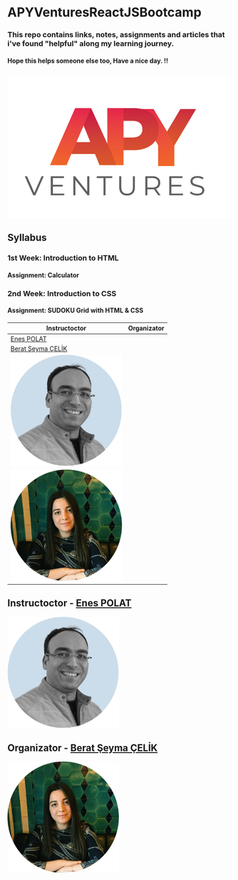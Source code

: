 # APYVenturesReactJSBootcamp


### This repo contains links, notes, assignments and articles that i've found "helpful" along my learning journey.
#### Hope this helps someone else too, Have a nice day. !!

##
![alt text](https://github.com/JosephWesleyanW/APYVenturesReactJSBootcamp/blob/main/img/apy_ventures.png)
##

## Syllabus
### 1st Week: Introduction to HTML
#### Assignment: Calculator
### 2nd Week: Introduction to CSS
#### Assignment: SUDOKU Grid with HTML & CSS


| Instructoctor      | Organizator |
| ----------- | ----------- |
|<a href="https://www.linkedin.com/in/enes-polat-09671743/">Enes POLAT</a>|
<a href="https://www.linkedin.com/in/beratseymacelik/">Berat Şeyma ÇELİK</a>|
|<img src="https://github.com/JosephWesleyanW/APYVenturesReactJSBootcamp/blob/main/img/1640611682019.jpg" width="250" height="250">
|<img src="https://github.com/JosephWesleyanW/APYVenturesReactJSBootcamp/blob/main/img/164820243270.png" width="250" height="250" >|




## Instructoctor - <a href="https://www.linkedin.com/in/enes-polat-09671743/">Enes POLAT</a>

<img src="https://github.com/JosephWesleyanW/APYVenturesReactJSBootcamp/blob/main/img/1640611682019.jpg" width="250" height="250">


## Organizator - <a href="https://www.linkedin.com/in/beratseymacelik/">Berat Şeyma ÇELİK</a>
<img src="https://github.com/JosephWesleyanW/APYVenturesReactJSBootcamp/blob/main/img/164820243270.png" width="250" height="250" >

